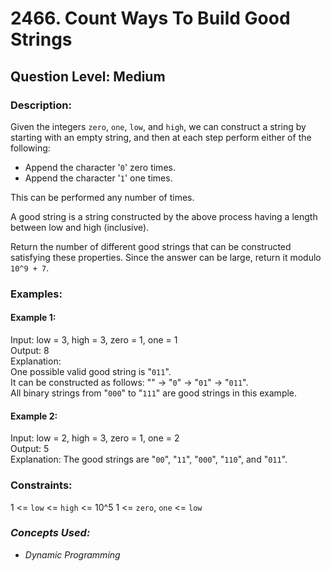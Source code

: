 # 2466. Count Ways To Build Good Strings
## Question Level: Medium
### Description:
Given the integers `zero`, `one`, `low`, and `high`, we can construct a string by starting with an empty string, and then at each step perform either of the following:
- Append the character '`0`' zero times.
- Append the character '`1`' one times.

This can be performed any number of times.

A good string is a string constructed by the above process having a length between low and high (inclusive).

Return the number of different good strings that can be constructed satisfying these properties. Since the answer can be large, return it modulo `10^9 + 7`.

### Examples:
#### Example 1:

Input: low = 3, high = 3, zero = 1, one = 1<br>
Output: 8<br>
Explanation: <br>
One possible valid good string is "`011`". <br>
It can be constructed as follows: "" -> "`0`" -> "`01`" -> "`011`". <br>
All binary strings from "`000`" to "`111`" are good strings in this example.<br>
#### Example 2:

Input: low = 2, high = 3, zero = 1, one = 2<br>
Output: 5<br>
Explanation: The good strings are "`00`", "`11`", "`000`", "`110`", and "`011`".<br>

### Constraints:

1 <= `low` <= `high` <= 10^5
1 <= `zero`, `one` <= `low`

### <i>Concepts Used:
- Dynamic Programming </i>
